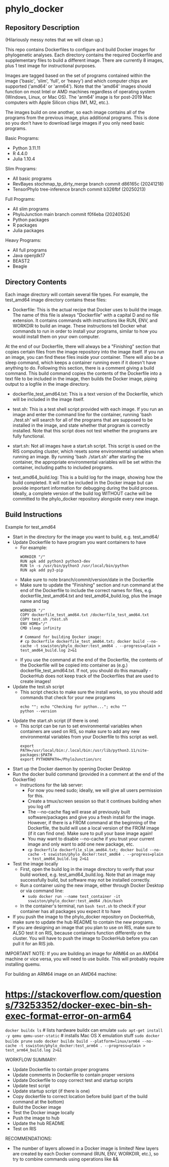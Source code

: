 # phylo_docker

## Repository Description

(Hilariously messy notes that we will clean up.)

This repo contains Dockerfiles to configure and build Docker images for phylogenetic analyses. Each directory contains the required Dockerfile and supplementary files to build a different image. There are currently 8 images, plus 1 test image for instructional purposes.

Images are tagged based on the set of programs contained within the image ('basic', 'slim', 'full', or 'heavy') and which computer chips are supported ('amd64' or 'arm64'). Note that the 'amd64' images should function on most Intel or AMD machines regardless of operating system (Windows, Linux, or Mac OS). The 'arm64' image is for post-2019 Mac computers with Apple Silicon chips (M1, M2, etc.).

The images build on one another, so each image contains all of the programs from the previous image, plus additional programs. This is done so you don't have to download large images if you only need basic programs.

Basic Programs:
- Python 3.11.11
- R 4.4.0
- Julia 1.10.4

Slim Programs:
- All basic programs
- RevBayes stochmap_tp_dirty_merge branch commit d86165c (20241218)
- TensorPhylo tree-inference branch commit b326fbf (20250213)

Full Programs:
- All slim programs
- PhyloJunction main branch commit f0f4eba (20240524)
- Python packages
- R packages
- Julia packages

Heavy Programs:
- All full programs
- Java openjdk17
- BEAST2
- Beagle

## Directory Contents

Each image directory will contain several file types. For example, the test_amd64 image directory contains these files:

- Dockerfile: This is the actual recipe that Docker uses to build the image. The name of this file is always "Dockerfile" with a capital D and no file extension. It contains commands with instructions like RUN, ENV, and WORKDIR to build an image. These instructions tell Docker what commands to run in order to install your programs, similar to how you would install them on your own computer.

At the end of our Dockerfile, there will always be a "Finishing" section that copies certain files from the image repository into the image itself. If you run an image, you can find these files inside your container. There will also be a sleep command, which keeps a container running even if it doesn't have anything to do. Following this section, there is a comment giving a build command. This build command copies the contents of the Dockerfile into a text file to be included in the image, then builds the Docker image, piping output to a logfile in the image directory.

- dockerfile_test_amd64.txt: This is a text version of the Dockerfile, which will be included in the image itself.

- test.sh: This is a test shell script provided with each image. If you run an image and enter the command line for the container, running 'bash ./test.sh' will search for all of the programs that are supposed to be installed in the image, and state whether that program is correctly installed. Note that this script does not test whether the programs are fully functional.

- start.sh: Not all images have a start.sh script. This script is used on the RIS computing cluster, which resets some environmental variables when running an image. By running 'bash ./start.sh' after starting the container, the appropriate environmental variables will be set within the container, including paths to included programs.

- test_amd64_build.log: This is a build log for the image, showing how the build completed. It will not be included in the Docker image but can provide important information for debugging during the build process. Ideally, a complete version of the build log WITHOUT cache will be committed to the phylo_docker repository alongside every new image.

## Build Instructions

Example for test_amd64
- Start in the directory for the image you want to build, e.g. test_amd64/
- Update Dockerfile to have program you want containers to have
    - For example:
        ```
        WORKDIR "/"
        RUN apk add python3 python3-dev
        RUN ln -s /usr/bin/python3 /usr/local/bin/python
        RUN apk add py3-pip
        ```
    - Make sure to note branch/commit/version/date in the Dockerfile
    - Make sure to update the "Finishing" section and run command at the end of the Dockerfile to include the correct names for files, e.g. dockerfile_test_amd64.txt and test_amd64_build.log, plus the image name and tag
        ```
        WORKDIR "/"
        COPY dockerfile_test_amd64.txt /dockerfile_test_amd64.txt
        COPY test.sh /test.sh
        ENV HOME="/"
        CMD sleep infinity

        # Command for building Docker image:
        # cp Dockerfile dockerfile_test_amd64.txt; docker build --no-cache -t sswiston/phylo_docker:test_amd64 . --progress=plain > test_amd64_build.log 2>&1
        ```
    - If you use the command at the end of the Dockerfile, the contents of the Dockerfile will be copied into container as (e.g.) dockerfile_test_amd64.txt. If not, you should do this manually - DockerHub does not keep track of the Dockerfiles that are used to create images!
- Update the test.sh script
    - This script checks to make sure the install works, so you should add commands that check for your new programs
        ```
        echo ""; echo "Checking for python..."; echo ""
        python --version
        ```
- Update the start.sh script (if there is one)
    - This script can be run to set environmental variables when containers are used on RIS, so make sure to add any new environmental variables from your Dockerfile to this script as well.
        ```
        export PATH=/usr/local/bin:/.local/bin:/usr/lib/python3.11/site-packages:$PATH
        export PYTHONPATH=/PhyloJunction/src
        ```
- Start up the Docker daemon by opening Docker Desktop
- Run the docker build command (provided in a comment at the end of the Dockerfile)
    - Instructions for the lab server:
        - For now you need sudo; ideally, we will give all users permission for this.
        - Create a tmux/screen session so that it continues building when you log off
        - The --no-cache flag will erase all previously built software/packages and give you a fresh install for the image. However, if there is a FROM command at the beginning of the Dockerfile, the build will use a local version of the FROM image (if it can find one). Make sure to pull your base image again!
        - You may want to disable --no-cache if you trust your current image and only want to add one new package, etc.
        - `cp Dockerfile dockerfile_slim_amd64.txt; docker build --no-cache -t sswiston/phylo_docker:test_amd64 . --progress=plain > test_amd64_build.log 2>&1`
- Test the image locally
    - First, open the build log in the image directory to verify that your build worked, e.g. test_amd64_build.log. Note that an image may successfully build, but software may not be installed correctly.
    - Run a container using the new image, either through Docker Desktop or via command line:
        - `sudo docker run --name test_container -it sswiston/phylo_docker:test_amd64 /bin/bash`
    - In the container's terminal, run `bash test.sh` to check if your container has all packages you expect it to have
- If you push the image to the phylo_docker repository on DockerHub, make sure to update the hub README to contain the new programs.
- If you are designing an image that you plan to use on RIS, make sure to ALSO test it on RIS, because containers function differently on the cluster. You will have to push the image to DockerHub before you can pull it for an RIS job.

IMPORTANT NOTE: If you are building an image for ARM64 on an AMD64 machine or vice versa, you will need to use buildx. This will probably require installing quemu.

For building an ARM64 image on an AMD64 machine:
# https://stackoverflow.com/questions/73253352/docker-exec-bin-sh-exec-format-error-on-arm64
`docker buildx ls`     # lists hardware buildx can emulate
`sudo apt-get install -y qemu qemu-user-static`        # installs Mac OS X emulation stuff
`sudo docker buildx prune`
`sudo docker buildx build --platform=linux/arm64 --no-cache -t sswiston/phylo_docker:test_arm64 . --progress=plain > test_arm64_build.log 2>&1`

WORKFLOW SUMMARY:
- Update Dockerfile to contain proper programs
- Update comments in Dockerfile to contain proper versions
- Update Dockerfile to copy correct test and startup scripts
- Update test script
- Update startup script (if there is one)
- Copy dockerfile to correct location before build (part of the build command at the bottom)
- Build the Docker image
- Test the Docker image locally
- Push the image to hub
- Update the hub README
- Test on RIS

RECOMMENDATIONS:
- The number of layers allowed in a Docker image is limited! New layers are created by each Docker command (RUN, ENV, WORKDIR, etc.), so try to combine commands using operations like &&